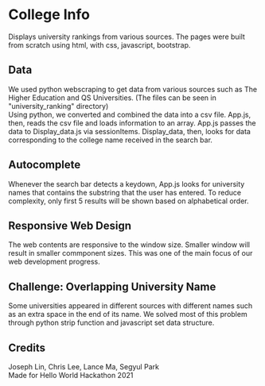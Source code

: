 # College Info
Displays university rankings from various sources.
The pages were built from scratch using html, with css, javascript, bootstrap.

## Data
We used python webscraping to get data from various sources such as The Higher Education and QS Universities. (The files can be seen in "university_ranking" directory) <br />
Using python, we converted and combined the data into a csv file.
App.js, then, reads the csv file and loads information to an array.
App.js passes the data to Display_data.js via sessionItems. 
Display_data, then, looks for data corresponding to the college name received in the search bar.

## Autocomplete
Whenever the search bar detects a keydown, App.js looks for university names that contains the substring that the user has entered.
To reduce complexity, only first 5 results will be shown based on alphabetical order.

## Responsive Web Design
The web contents are responsive to the window size. Smaller window will result in smaller commponent sizes. 
This was one of the main focus of our web development progress.

## Challenge: Overlapping University Name
Some universities appeared in different sources with different names such as an extra space in the end of its name.
We solved most of this problem through python strip function and javascript set data structure.

## Credits
Joseph Lin, Chris Lee, Lance Ma, Segyul Park <br/>
Made for Hello World Hackathon 2021
